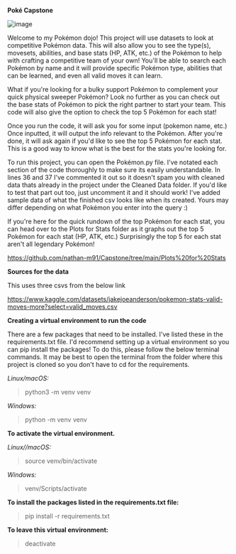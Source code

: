 **Poké Capstone**

![image](https://github.com/user-attachments/assets/2579fc30-04bb-4b56-b1e7-f0e2a7f057fa)

Welcome to my Pokémon dojo! This project will use datasets to look at competitive Pokémon data. This will also allow you to see the type(s), movesets, abilities, and base stats (HP, ATK, etc.) of the Pokémon to help with crafting a competitive team of your own! You'll be able to search each Pokémon by name and it will provide specific Pokémon type, abilities that can be learned, and even all valid moves it can learn. 

What if you're looking for a bulky support Pokémon to complement your quick physical sweeper Pokémon? Look no further as you can check out the base stats of Pokémon to pick the right partner to start your team. This code will also give the option to check the top 5 Pokémon for each stat!

Once you run the code, it will ask you for some input (pokemon name, etc.) Once inputted, it will output the info relevant to the Pokémon. After you're done, it will ask again if you'd like to see the top 5 Pokémon for each stat. This is a good way to know what is the best for the stats you're looking for.


To run this project, you can open the Pokémon.py file. I've notated each section of the code thoroughly to make sure its easily understandable. In lines 36 and 37 I've commented it out so it doesn't spam you with cleaned data thats already in the project under the Cleaned Data folder. If you'd like to test that part out too, just uncomment it and it should work! I've added sample data of what the finished csv looks like when its created. Yours may differ depending on what Pokémon you enter into the query :)

If you're here for the quick rundown of the top Pokémon for each stat, you can head over to the Plots for Stats folder as it graphs out the top 5 Pokémon for each stat (HP, ATK, etc.) Surprisingly the top 5 for each stat aren't all legendary Pokémon!

https://github.com/nathan-m91/Capstone/tree/main/Plots%20for%20Stats





**Sources for the data**

This uses three csvs from the below link

https://www.kaggle.com/datasets/jakejoeanderson/pokemon-stats-valid-moves-more?select=valid_moves.csv



**Creating a virtual environment to run the code**

There are a few packages that need to be installed. I've listed these in the requirements.txt file. I'd recommend setting up a virtual environment so you can pip install the packages!
To do this, please follow the below terminal commands. It may be best to open the terminal from the folder where this project is cloned so you don't have to cd for the requirements.

_Linux/macOS:_

>python3 -m venv venv

_Windows:_

>python -m venv venv

**To activate the virtual environment.**

_Linux//macOS:_

>source venv/bin/activate

_Windows:_

>venv/Scripts/activate

**To install the packages listed in the requirements.txt file:**

>pip install -r requirements.txt

**To leave this virtual environment:**

>deactivate
